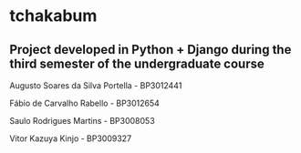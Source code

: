 # tchakabum
## Project developed in Python + Django during the third semester of the undergraduate course

Augusto Soares da Silva Portella - BP3012441

Fábio de Carvalho Rabello - BP3012654

Saulo Rodrigues Martins - BP3008053

Vitor Kazuya Kinjo - BP3009327
